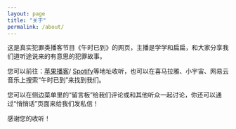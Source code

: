 ```yaml
---
layout: page
title: "关于"
permalink: /about/
---
```


这是真实犯罪类播客节目《午时已到》的网页，主播是学学和扁扁，和大家分享我们道听途说来的有意思的犯罪故事。

您可以前往：[苹果播客](https://podcasts.apple.com/us/podcast/%E5%8D%88%E6%97%B6%E5%B7%B2%E5%88%B0-closure/id1523868860)/ [Spotify](https://open.spotify.com/show/2Ur0uGHRj7hNPrznkQJtdm)等地址收听，也可以在喜马拉雅、小宇宙、网易云音乐上搜索“午时已到”来找到我们。

您可以在侧边菜单里的“留言板”给我们评论或和其他听众一起讨论，你还可以通过“悄悄话”页面来给我们发私信！

感谢您的收听！
